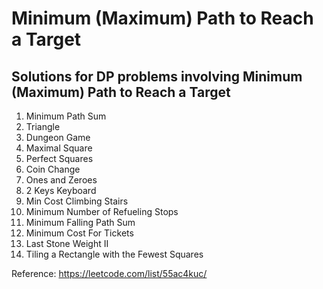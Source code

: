 # Minimum (Maximum) Path to Reach a Target

## Solutions for DP problems involving Minimum (Maximum) Path to Reach a Target

1. Minimum Path Sum
2. Triangle
3. Dungeon Game
4. Maximal Square
5. Perfect Squares
6. Coin Change
7. Ones and Zeroes
8. 2 Keys Keyboard
9. Min Cost Climbing Stairs
10. Minimum Number of Refueling Stops
11. Minimum Falling Path Sum
12. Minimum Cost For Tickets
13. Last Stone Weight II
14. Tiling a Rectangle with the Fewest Squares


Reference: https://leetcode.com/list/55ac4kuc/
